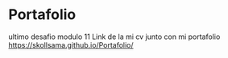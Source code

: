 # Portafolio
ultimo desafio modulo 11 
Link de la mi cv junto con mi portafolio https://skollsama.github.io/Portafolio/
